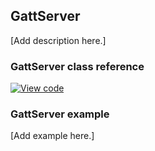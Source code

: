## GattServer

[Add description here.]

### GattServer class reference

[![View code](https://www.mbed.com/embed/?type=library)](https://os.mbed.com/docs/v5.7/mbed-os-api-doxy/class_gatt_server.html)

### GattServer example

[Add example here.]
